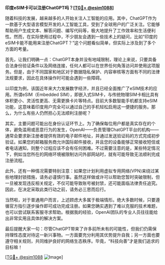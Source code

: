 **印度eSIM卡可以注册ChatGPT吗？[[TG💪+ @esim1088](https://t.me/s/esim1088)]**

随着科技的发展，越来越多的人开始关注人工智能的应用。其中，ChatGPT作为一款基于大型语言模型开发的人工智能工具，受到了全球用户的广泛关注。它能够帮助用户生成文本、解答问题、编写代码等，极大地提升了工作效率和生活便利性。然而，在实际使用过程中，不少朋友会遇到一些技术上的疑问，比如“印度的eSIM卡能不能用来注册ChatGPT？”这个问题看似简单，但实际上涉及到了多个方面的考量。

首先，让我们明确一点：ChatGPT本身并没有地域限制，理论上来说，只要具备合法身份验证条件以及网络连接，任何人都可以在世界任何角落访问并使用这项服务。但是，由于不同国家和地区对于数据隐私保护、内容审核等方面有不同的法律法规要求，因此在具体操作时可能会遇到一些障碍。

以印度为例，该国近年来大力发展数字经济，并且已经全面推广了eSIM技术的应用。所谓eSIM（Embedded SIM），即嵌入式SIM卡，与传统物理SIM卡相比具有体积更小、灵活性更高、无需更换卡片等特点。目前大多数智能手机都支持eSIM功能，这意味着印度用户完全可以通过自己的手机轻松启用这一便捷的服务。那么，为什么有些人仍然担心无法顺利注册呢？

其实，主要问题可能出在身份认证环节上。为了确保每位用户都是真实存在的个体，避免滥用或恶意行为的发生，OpenAI——负责管理ChatGPT平台的机构——通常会要求新注册者提供有效的电子邮件地址，并通过发送验证码的方式完成初步验证。如果您的邮箱服务商允许国际邮件接收，并且您的设备能够正常接收短信或者电话通知，则整个过程应该不会有任何困难。不过需要注意的是，某些特定情况下，例如当您所在的网络环境被限制访问外部网站时，就有可能导致无法顺利完成注册流程。

此外，还有一种情况需要特别注意：如果您计划利用虚拟专用网络(VPN)来绕过某些地理封锁措施，请务必谨慎行事。虽然这样做或许可以帮助您暂时突破限制，但一旦被发现违反相关规定，不仅可能导致账号被封禁，还可能面临法律责任追究。因此，在决定采取此类行动之前，请务必三思而后行。

当然啦，对于普通用户而言，上述顾虑大多属于极端情形。绝大多数时候，只要遵循官方指引逐步操作即可成功完成注册。如果您确实遇到了难以克服的技术难题，也可以尝试联系客服寻求帮助。根据我的经验，OpenAI团队的专业人员往往能给出非常实用且具体的解决方案。

最后提醒大家一句：尽管ChatGPT带来了许多前所未有的可能性，但我们仍需保持理性态度对待这一新兴事物。一方面要充分利用其优势提升自我；另一方面也要遵守相关规则，共同维护良好的网络生态秩序。毕竟，“科技向善”才是我们追求的目标嘛！

[[TG💪+ @esim1088](https://t.me/s/esim1088) ![Image](https://i.postimg.cc/4NQfJmqS/Snipaste-2025-05-13-00-14-12.png)]
